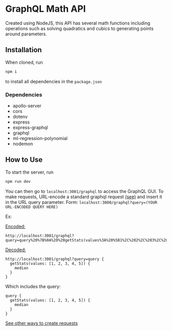 # GraphQL Math API

Created using NodeJS, this API has several math functions including operations such as solving quadratics and cubics to generating points around parameters.

## Installation

When cloned, run

```bash
npm i
```

to install all dependencies in the `package.json`

### Dependencies

- apollo-server
- cors
- dotenv
- express
- express-graphql
- graphql
- ml-regression-polynomial
- nodemon

## How to Use

To start the server, run

```bash
npm run dev
```

You can then go to `localhost:3001/graphql` to access the GraphQL GUI. To make requests, URL-encode a standard graphql request [(see)](https://graphql.org/learn/) and insert it in the URL query parameter. Form: `localhost:3000/graphql?query=(YOUR URL-ENCODED QUERY HERE)`

Ex:

<u>Encoded:</u>
```
http://localhost:3001/graphql?query=query%20%7B%0A%20%20getStats(values%3A%20%5B1%2C%202%2C%203%2C%204%2C%205%5D)%20%7B%0A%20%20%20%20median%0A%20%20%7D%0A%7D
```

<u>Decoded:</u>
```
http://localhost:3001/graphql?query=query {
  getStats(values: [1, 2, 3, 4, 5]) {
    median
  }
}
```
Which includes the query:
```
query {
  getStats(values: [1, 2, 3, 4, 5]) {
    median
  }
}
```
[See other ways to create requests](https://graphql.org/learn/serving-over-http/)

